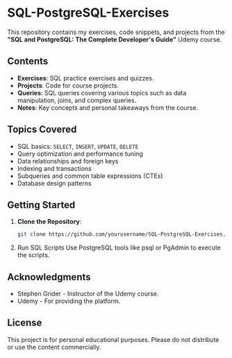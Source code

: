 # SQL-PostgreSQL-Exercises

This repository contains my exercises, code snippets, and projects from the **"SQL and PostgreSQL: The Complete Developer's Guide"** Udemy course.

## Contents

- **Exercises**: SQL practice exercises and quizzes.
- **Projects**: Code for course projects.
- **Queries**: SQL queries covering various topics such as data manipulation, joins, and complex queries.
- **Notes**: Key concepts and personal takeaways from the course.

## Topics Covered

- SQL basics: `SELECT`, `INSERT`, `UPDATE`, `DELETE`
- Query optimization and performance tuning
- Data relationships and foreign keys
- Indexing and transactions
- Subqueries and common table expressions (CTEs)
- Database design patterns

## Getting Started

1. **Clone the Repository**:

   ```bash
   git clone https://github.com/yourusername/SQL-PostgreSQL-Exercises.git`

2. Run SQL Scripts
   Use PostgreSQL tools like psql or PgAdmin to execute the scripts.

## Acknowledgments
- Stephen Grider - Instructor of the Udemy course.
- Udemy - For providing the platform.

## License
This project is for personal educational purposes. Please do not distribute or use the content commercially.

